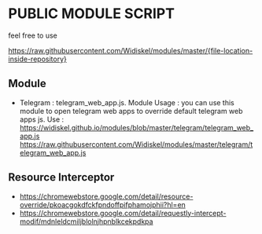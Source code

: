 # PUBLIC MODULE SCRIPT

feel free to use

https://raw.githubusercontent.com/Widiskel/modules/master/{file-location-inside-repository}

## Module
- Telegram : telegram_web_app.js.
  Module Usage : you can use this module to open telegram web apps to override default telegram web apps js.
  Use : https://widiskel.github.io/modules/blob/master/telegram/telegram_web_app.js
  https://raw.githubusercontent.com/Widiskel/modules/master/telegram/telegram_web_app.js


## Resource Interceptor
- https://chromewebstore.google.com/detail/resource-override/pkoacgokdfckfpndoffpifphamojphii?hl=en
- https://chromewebstore.google.com/detail/requestly-intercept-modif/mdnleldcmiljblolnjhpnblkcekpdkpa
